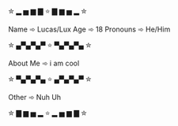 ✮ ▂ ▅ ▆ ▇ ⭐ ▇ ▆ ▅ ▂ ✮

Name ➾ Lucas/Lux
Age ➾ 18
Pronouns ➾ He/Him

✮  ▄▀▄▀▄▀ ⭐ ▀▄▀▄▀▄  ✮

About Me ➾ i am cool

✮  ▀▄▀▄▀▄ ⭐ ▄▀▄▀▄▀  ✮

Other ➾ Nuh Uh

✮ ▇ ▆ ▅ ▂ ⭐ ▂ ▅ ▆ ▇ ✮ 
